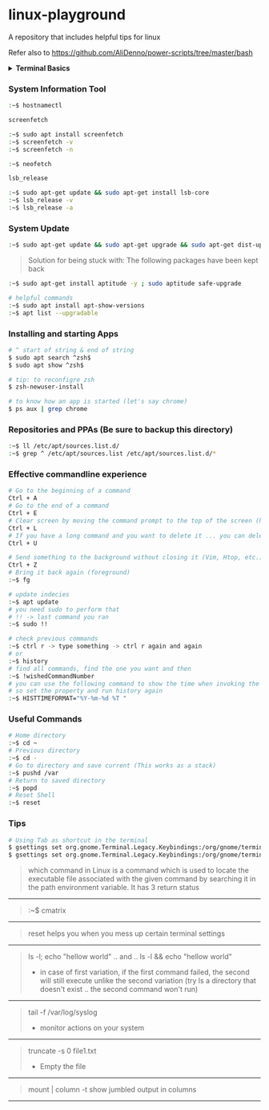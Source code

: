 # linux-playground
A repository that includes helpful tips for linux

Refer also to https://github.com/AliDenno/power-scripts/tree/master/bash

<details><summary><b>Terminal Basics</b></summary>

> Relative path: starting from my current location, I navigate to another folder 

> Absolute path: what "pwd" shows, in other words the path starting from the root 

> Remember that when you want to access the folder "Ali Folder" you need to perform "$ cd Ali\ Folder"

Command | Description |  
---------- | ------ | 
cd | print current path | 
cd ~ | takes you home | 
dir | list items | 
cls | clear command prompt | 
cd (..) | change directory | 
echo text > name(.type) | create file | 
mkdir foldername | create directory | 
del file | delete file | 
rmdir folder | delete folder | 
copy file | copy file | 
move file or folder | move file or folder | 

</details>

### System Information Tool
```sh
:~$ hostnamectl
```

```sh
screenfetch

:~$ sudo apt install screenfetch
:~$ screenfetch -v
:~$ screenfetch -n

:~$ neofetch
```
  
```sh
lsb_release

:~$ sudo apt-get update && sudo apt-get install lsb-core
:~$ lsb_release -v
:~$ lsb_release -a
```

### System Update
```sh
:~$ sudo apt-get update && sudo apt-get upgrade && sudo apt-get dist-upgrade  && sudo apt autoremove && sudo apt autoclean && sudo apt clean && sudo apt update && sudo apt autoremove -y && sudo apt autoclean && sudo apt full-upgrade -y && sudo apt-get clean && sudo apt-get autoclean && sudo apt-get autoremove
```

> Solution for being stuck with: The following packages have been kept back
```sh
:~$ sudo apt-get install aptitude -y ; sudo aptitude safe-upgrade

# helpful commands
:~$ sudo apt install apt-show-versions
:~$ apt list --upgradable
```

### Installing and starting Apps
```sh
# ^ start of string & end of string
$ sudo apt search ^zsh$
$ sudo apt show ^zsh$

# tip: to reconfigre zsh
$ zsh-newuser-install

# to know how an app is started (let's say chrome)
$ ps aux | grep chrome
```

### Repositories and PPAs (Be sure to backup this directory)
```sh
:~$ ll /etc/apt/sources.list.d/
:~$ grep ^ /etc/apt/sources.list /etc/apt/sources.list.d/*
```

### Effective commandline experience
```sh
# Go to the beginning of a command
Ctrl + A
# Go to the end of a command
Ctrl + E
# Clear screen by moving the command prompt to the top of the screen (history still there)
Ctrl + L
# If you have a long command and you want to delete it ... you can delete all on line 
Ctrl + U

# Send something to the background without closing it (Vim, Htop, etc.)
Ctrl + Z
# Bring it back again (foreground)
:~$ fg

# update indecies
:~$ apt update
# you need sudo to perform that
# !! -> last command you ran
:~$ sudo !! 

# check previous commands
:~$ ctrl r -> type something -> ctrl r again and again 
# or
:~$ history
# find all commands, find the one you want and then 
:~$ !wishedCommandNumber
# you can use the following command to show the time when invoking the command above (you can set it permenantly in the ~/.bashrc file)
# so set the property and run history again
:~$ HISTTIMEFORMAT="%Y-%m-%d %T "
```

### Useful Commands
```sh
# Home directory
:~$ cd ~
# Previous directory
:~$ cd -
# Go to directory and save current (This works as a stack)
:~$ pushd /var
# Return to saved directory
:~$ popd
# Reset Shell
:~$ reset
```

### Tips
```sh
# Using Tab as shortcut in the terminal
$ gsettings set org.gnome.Terminal.Legacy.Keybindings:/org/gnome/terminal/legacy/keybindings/ next-tab '<Primary>Tab'
$ gsettings set org.gnome.Terminal.Legacy.Keybindings:/org/gnome/terminal/legacy/keybindings/ prev-tab '<Primary><Shift>Tab'
```

> which command in Linux is a command which is used to locate the executable file associated with the given command by searching it in the path environment variable. It has 3 return status
---
> :~$ cmatrix
---
> reset helps you when you mess up certain terminal settings
---
> ls -l; echo "hellow world" .. and .. ls -l && echo "hellow world" 
> - in case of first variation, if the first command failed, the second will still execute unlike the second variation (try ls a directory that doesn't exist .. the second command won't run)
---
> tail -f /var/log/syslog
> - monitor actions on your system 
---
> truncate -s 0 file1.txt
> - Empty the file 
---
> mount | column -t
> show jumbled output in columns
---
